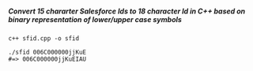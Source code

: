 ##### Convert 15 chararter Salesforce Ids to 18 character Id in C++ based on binary representation of lower/upper case symbols

```shel
c++ sfid.cpp -o sfid
```
```shel
./sfid 006C000000jjKuE
#=> 006C000000jjKuEIAU
```
